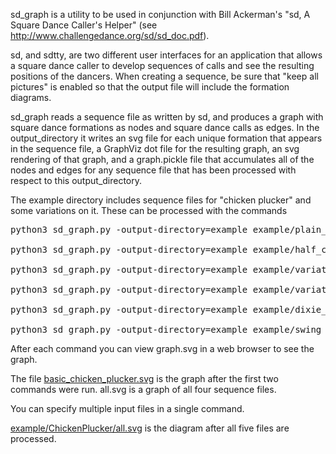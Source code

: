 sd_graph is a utility to be used in conjunction with Bill Ackerman's
"sd, A Square Dance Caller's Helper" (see
http://www.challengedance.org/sd/sd_doc.pdf).

sd, and sdtty, are two different user interfaces for an application
that allows a square dance caller to develop sequences of calls and
see the resulting positions of the dancers.  When creating a sequence,
be sure that "keep all pictures" is enabled so that the output file
will include the formation diagrams.

sd_graph reads a sequence file as written by sd, and produces a graph
with square dance formations as nodes and square dance calls as edges.
In the output_directory it writes an svg file for each unique
formation that appears in the sequence file, a GraphViz dot file for
the resulting graph, an svg rendering of that graph, and a
graph.pickle file that accumulates all of the nodes and edges for any
sequence file that has been processed with respect to this
output_directory.

The example directory includes sequence files for "chicken plucker"
and some variations on it.  These can be processed with the commands

<pre>
python3 sd_graph.py -output-directory=example example/plain_chicken_plucker.txt

python3 sd_graph.py -output-directory=example example/half_chicken_plucker.txt

python3 sd_graph.py -output-directory=example example/variations1.txt

python3 sd_graph.py -output-directory=example example/variations2.txt

python3 sd_graph.py -output-directory=example example/dixie_grand.txt

python3 sd_graph.py -output-directory=example example/swing_thru.txt
</pre>

After each command you can view graph.svg in a web browser to see the
graph.

The file
[basic_chicken_plucker.svg](https://raw.githubusercontent.com/MarkNahabedian/SquareDanceFormationDiagrams/master/sd_graph/example/basic_chicken_plucker.svg?sanitize=true)
is the graph after the first two
commands were run.  all.svg is a graph of all four sequence files.

You can specify multiple input files in a single command.

[example/ChickenPlucker/all.svg](https://raw.githubusercontent.com/MarkNahabedian/SquareDanceFormationDiagrams/master/sd_graph/examples/ChickenPlucker/all.svg?sanitize=true)
is the diagram after all five files are processed.
